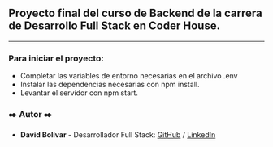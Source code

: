 ## Proyecto final del curso de Backend de la carrera de Desarrollo Full Stack en Coder House.

---

### **Para iniciar el proyecto:**

- Completar las variables de entorno necesarias en el archivo .env
- Instalar las dependencias necesarias con npm install.
- Levantar el servidor con npm start.

### ✒️ **Autor** ✒️

- **David Bolívar** - Desarrollador Full Stack: [GitHub](https://github.com/davidbolivar) / [LinkedIn](https://www.linkedin.com/in/davidbolivarh/)
